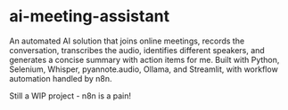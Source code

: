 # ai-meeting-assistant
An automated AI solution that joins online meetings, records the conversation, transcribes the audio, identifies different speakers, and generates a concise summary with action items for me. Built with Python, Selenium, Whisper, pyannote.audio, Ollama, and Streamlit, with workflow automation handled by n8n.

Still a WIP project - n8n is a pain!
